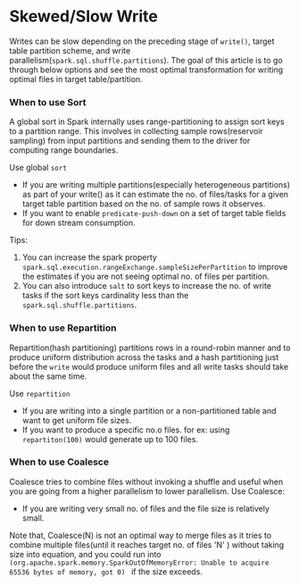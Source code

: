 # Skewed/Slow Write


Writes can be slow depending on the preceding stage of `write()`, target table partition scheme, and write parallelism(`spark.sql.shuffle.partitions`). 
The goal of this article is to go through below options and see the most optimal transformation for writing optimal files in target table/partition. 


### When to use Sort

A global sort in Spark internally uses range-partitioning to assign sort keys to a partition range. This involves in collecting sample rows(reservoir sampling) from input partitions and sending them to the driver for computing range boundaries. 

Use global `sort` 

* If you are writing multiple partitions(especially heterogeneous partitions) as part of your write() as it can estimate the no. of files/tasks for a given target table partition based on the no. of sample rows it observes.
* If you want to enable `predicate-push-down` on a set of target table fields for down stream consumption.

Tips:
1. You can increase the spark property `spark.sql.execution.rangeExchange.sampleSizePerPartition` to improve the estimates if you are not seeing optimal no. of files per partition.
2. You can also introduce `salt` to sort keys to increase the no. of write tasks if the sort keys cardinality less than the `spark.sql.shuffle.partitions`.


### When to use Repartition

Repartition(hash partitioning) partitions rows in a round-robin manner and to produce uniform distribution across the tasks and a hash partitioning just before the `write` would produce uniform files and all write tasks should take about the same time.

Use `repartition`

* If you are writing into a single partition or a non-partitioned table and want to get uniform file sizes.
* If you want to produce a specific no.o files. for ex: using `repartiton(100)` would generate up to 100 files.


### When to use Coalesce

Coalesce tries to combine files without invoking a shuffle and useful when you are going from a higher parallelism to lower parallelism. Use Coalesce:

* If you are writing very small no. of files and the file size is relatively small. 

Note that, Coalesce(N) is not an optimal way to merge files as it tries to combine multiple files(until it reaches target no. of files 'N' ) without taking size into equation, and you could run into ```(org.apache.spark.memory.SparkOutOfMemoryError: Unable to acquire 65536 bytes of memory, got 0) ``` if the size exceeds.   




